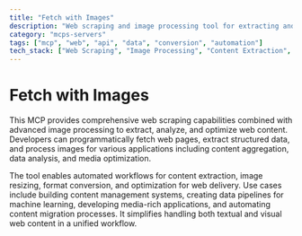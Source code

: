 ```yaml
---
title: "Fetch with Images"
description: "Web scraping and image processing tool for extracting and optimizing web content with visual elements."
category: "mcps-servers"
tags: ["mcp", "web", "api", "data", "conversion", "automation"]
tech_stack: ["Web Scraping", "Image Processing", "Content Extraction", "Data Pipelines", "Media Optimization"]
---
```


# Fetch with Images

This MCP provides comprehensive web scraping capabilities combined with advanced image processing to extract, analyze, and optimize web content. Developers can programmatically fetch web pages, extract structured data, and process images for various applications including content aggregation, data analysis, and media optimization.

The tool enables automated workflows for content extraction, image resizing, format conversion, and optimization for web delivery. Use cases include building content management systems, creating data pipelines for machine learning, developing media-rich applications, and automating content migration processes. It simplifies handling both textual and visual web content in a unified workflow.
